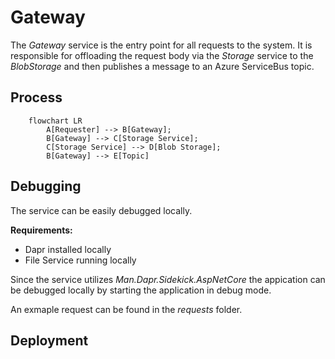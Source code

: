 # Gateway

The *Gateway* service is the entry point for all requests to the system.
It is responsible for offloading the request body via the *Storage* service to the *BlobStorage* and then publishes a message to an Azure ServiceBus topic.

## Process
```mermaid
    flowchart LR
        A[Requester] --> B[Gateway];
        B[Gateway] --> C[Storage Service];
        C[Storage Service] --> D[Blob Storage];
        B[Gateway] --> E[Topic]
```

## Debugging
The service can be easily debugged locally.

**Requirements:**
- Dapr installed locally
- File Service running locally

Since the service utilizes _Man.Dapr.Sidekick.AspNetCore_ the appication can be debugged locally by starting the application in debug mode.

An exmaple request can be found in the _requests_ folder.

## Deployment
